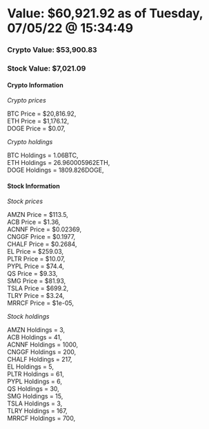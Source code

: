 # Value: $60,921.92 as of Tuesday, 07/05/22 @ 15:34:49 

### Crypto Value: $53,900.83

### Stock Value: $7,021.09

#### Crypto Information 
*Crypto prices* 

BTC Price = $20,816.92,  
ETH Price = $1,176.12,  
DOGE Price = $0.07,  


*Crypto holdings* 

BTC Holdings = 1.06BTC,  
ETH Holdings = 26.960005962ETH,  
DOGE Holdings = 1809.826DOGE,  


#### Stock Information 

*Stock prices* 

AMZN Price = $113.5,  
ACB Price = $1.36,  
ACNNF Price = $0.02369,  
CNGGF Price = $0.1977,  
CHALF Price = $0.2684,  
EL Price = $259.03,  
PLTR Price = $10.07,  
PYPL Price = $74.4,  
QS Price = $9.33,  
SMG Price = $81.93,  
TSLA Price = $699.2,  
TLRY Price = $3.24,  
MRRCF Price = $1e-05,  


*Stock holdings* 

AMZN Holdings = 3,  
ACB Holdings = 41,  
ACNNF Holdings = 1000,  
CNGGF Holdings = 200,  
CHALF Holdings = 217,  
EL Holdings = 5,  
PLTR Holdings = 61,  
PYPL Holdings = 6,  
QS Holdings = 30,  
SMG Holdings = 15,  
TSLA Holdings = 3,  
TLRY Holdings = 167,  
MRRCF Holdings = 700,  


